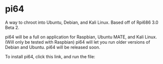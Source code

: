 # pi64
A way to chroot into Ubuntu, Debian, and Kali Linux. Based off of Rpi686 3.0 Beta 2.

pi64 will be a full on application for Raspbian, Ubuntu MATE, and Kali Linux. (Will only be tested with Raspbian)
pi64 will let you run older versions of Debian and Ubuntu. pi64 will be released soon.

To install pi64, click this link, and run the file:
